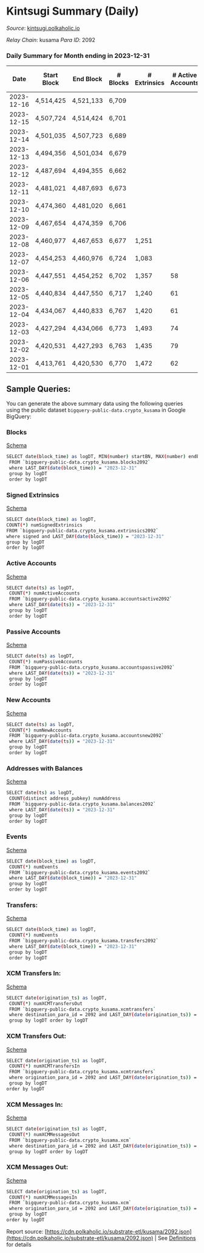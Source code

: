 # Kintsugi Summary (Daily)

_Source_: [kintsugi.polkaholic.io](https://kintsugi.polkaholic.io)

*Relay Chain*: kusama
*Para ID*: 2092



### Daily Summary for Month ending in 2023-12-31


| Date    | Start Block | End Block | # Blocks | # Extrinsics | # Active Accounts | # Passive Accounts | # New Accounts | # Addresses | # Events  | # Transfers ($USD) | # XCM Transfers In ($USD) | # XCM Transfers Out ($USD) | # XCM In | # XCM Out | Issues |
|---------|-------------|-----------|----------|--------------|-------------------|--------------------|----------------|-------------|-----------|--------------------|---------------------------|----------------------------|----------|-----------|--------|
| 2023-12-16 | 4,514,425 | 4,521,133 | 6,709 |  |  |  |  |  |  |   |   |   |  |  |  |
| 2023-12-15 | 4,507,724 | 4,514,424 | 6,701 |  |  |  |  |  |  |   | 32 ($5,530.21) | 40 ($4,024.23) | 76 | 79 |  |
| 2023-12-14 | 4,501,035 | 4,507,723 | 6,689 |  |  |  |  |  |  |   | 17 ($2,696.93) | 26 ($1,868.53) | 55 | 39 |  |
| 2023-12-13 | 4,494,356 | 4,501,034 | 6,679 |  |  |  |  |  |  |   | 18 ($1,176.85) | 14 ($374.15) | 32 | 22 |  |
| 2023-12-12 | 4,487,694 | 4,494,355 | 6,662 |  |  |  |  |  |  |   | 9 ($159.87) | 5 ($156.99) | 16 | 22 |  |
| 2023-12-11 | 4,481,021 | 4,487,693 | 6,673 |  |  |  |  |  |  |   | 6 ($223.23) | 6 ($200.51) | 14 | 14 |  |
| 2023-12-10 | 4,474,360 | 4,481,020 | 6,661 |  |  |  |  |  |  |   | 4 ($135.79) | 4 ($145.56) | 16 | 22 |  |
| 2023-12-09 | 4,467,654 | 4,474,359 | 6,706 |  |  |  |  | 16,822 |  |   | 6 ($493.56) | 10 ($787.45) | 25 | 28 |  |
| 2023-12-08 | 4,460,977 | 4,467,653 | 6,677 | 1,251 |  |  |  | 16,820 | 60,822 | 6,793 ($38,686.72) | 10 ($2,902.24) | 10 ($866.54) | 34 | 39 |  |
| 2023-12-07 | 4,454,253 | 4,460,976 | 6,724 | 1,083 |  |  |  | 16,820 | 59,291 | 6,815 ($6,410.44) | 7 ($132.09) | 6 ($340.58) | 10 | 14 |  |
| 2023-12-06 | 4,447,551 | 4,454,252 | 6,702 | 1,357 | 58 | 16 | 6 | 16,815 | 61,913 | 6,814 ($7,095.22) | 5 ($509.77) | 8 ($914.51) | 7 | 16 |  |
| 2023-12-05 | 4,440,834 | 4,447,550 | 6,717 | 1,240 | 61 | 14 | 7 | 16,809 | 59,843 | 6,824 ($4,590.45) | 8 ($230.44) | 5 ($315.98) | 14 | 20 |  |
| 2023-12-04 | 4,434,067 | 4,440,833 | 6,767 | 1,420 | 61 | 14 | 4 | 16,802 | 61,115 | 6,869 ($7,054.77) | 8 ($409.93) | 10 ($294.43) | 19 | 18 |  |
| 2023-12-03 | 4,427,294 | 4,434,066 | 6,773 | 1,493 | 74 | 13 |  | 16,798 | 61,500 | 6,926 ($17,500.73) | 8 ($606.26) | 11 ($538.29) | 23 | 19 |  |
| 2023-12-02 | 4,420,531 | 4,427,293 | 6,763 | 1,435 | 79 | 9 | 3 | 16,791 | 61,435 | 6,984 ($31,045.19) | 16 ($1,882.96) | 23 ($1,617.12) | 48 | 36 |  |
| 2023-12-01 | 4,413,761 | 4,420,530 | 6,770 | 1,472 | 62 | 9 | 2 | 16,788 | 61,233 | 6,835 ($3,993.48) | 3 ($109.02) | 14 ($85.99) | 47 | 65 |  |

## Sample Queries:
You can generate the above summary data using the following queries using the public dataset `bigquery-public-data.crypto_kusama` in Google BigQuery:


### Blocks 

[Schema](https://github.com/colorfulnotion/substrate-etl/blob/main/schema/blocks.json)

```bash
SELECT date(block_time) as logDT, MIN(number) startBN, MAX(number) endBN, COUNT(*) numBlocks 
 FROM `bigquery-public-data.crypto_kusama.blocks2092`  
 where LAST_DAY(date(block_time)) = "2023-12-31" 
 group by logDT 
 order by logDT
```

### Signed Extrinsics 

[Schema](https://github.com/colorfulnotion/substrate-etl/blob/main/schema/extrinsics.json)

```bash
SELECT date(block_time) as logDT, 
COUNT(*) numSignedExtrinsics 
FROM `bigquery-public-data.crypto_kusama.extrinsics2092`  
where signed and LAST_DAY(date(block_time)) = "2023-12-31" 
group by logDT 
order by logDT
```

### Active Accounts 

[Schema](https://github.com/colorfulnotion/substrate-etl/blob/main/schema/accountsactive.json)

```bash
SELECT date(ts) as logDT, 
 COUNT(*) numActiveAccounts 
 FROM `bigquery-public-data.crypto_kusama.accountsactive2092` 
 where LAST_DAY(date(ts)) = "2023-12-31" 
 group by logDT 
 order by logDT
```

### Passive Accounts 

[Schema](https://github.com/colorfulnotion/substrate-etl/blob/main/schema/accountspassive.json)

```bash
SELECT date(ts) as logDT, 
 COUNT(*) numPassiveAccounts 
 FROM `bigquery-public-data.crypto_kusama.accountspassive2092` 
 where LAST_DAY(date(ts)) = "2023-12-31" 
 group by logDT 
 order by logDT
```

### New Accounts 

[Schema](https://github.com/colorfulnotion/substrate-etl/blob/main/schema/accountsnew.json)

```bash
SELECT date(ts) as logDT, 
 COUNT(*) numNewAccounts 
 FROM `bigquery-public-data.crypto_kusama.accountsnew2092` 
 where LAST_DAY(date(ts)) = "2023-12-31" 
 group by logDT
 order by logDT
```

### Addresses with Balances 

[Schema](https://github.com/colorfulnotion/substrate-etl/blob/main/schema/balances.json)

```bash
SELECT date(ts) as logDT,
 COUNT(distinct address_pubkey) numAddress 
 FROM `bigquery-public-data.crypto_kusama.balances2092` 
 where LAST_DAY(date(ts)) = "2023-12-31" 
 group by logDT 
 order by logDT
```

### Events 

[Schema](https://github.com/colorfulnotion/substrate-etl/blob/main/schema/events.json)

```bash
SELECT date(block_time) as logDT, 
 COUNT(*) numEvents 
 FROM `bigquery-public-data.crypto_kusama.events2092` 
 where LAST_DAY(date(block_time)) = "2023-12-31" 
 group by logDT 
 order by logDT
```

### Transfers:

[Schema](https://github.com/colorfulnotion/substrate-etl/blob/main/schema/transfers.json)

```bash
SELECT date(block_time) as logDT, 
 COUNT(*) numEvents 
 FROM `bigquery-public-data.crypto_kusama.transfers2092` 
 where LAST_DAY(date(block_time)) = "2023-12-31" 
 group by logDT 
 order by logDT
```

### XCM Transfers In: 

[Schema](https://github.com/colorfulnotion/substrate-etl/blob/main/schema/xcmtransfers.json)

```bash
SELECT date(origination_ts) as logDT, 
 COUNT(*) numXCMTransfersOut 
 FROM `bigquery-public-data.crypto_kusama.xcmtransfers` 
 where destination_para_id = 2092 and LAST_DAY(date(origination_ts)) = "2023-12-31" 
 group by logDT order by logDT
```

### XCM Transfers Out: 

[Schema](https://github.com/colorfulnotion/substrate-etl/blob/main/schema/xcmtransfers.json)

```bash
SELECT date(origination_ts) as logDT, 
 COUNT(*) numXCMTransfersIn 
 FROM `bigquery-public-data.crypto_kusama.xcmtransfers` 
 where origination_para_id = 2092 and LAST_DAY(date(origination_ts)) = "2023-12-31" 
 group by logDT 
order by logDT
```

### XCM Messages In: 

[Schema](https://github.com/colorfulnotion/substrate-etl/blob/main/schema/xcm.json)

```bash
SELECT date(origination_ts) as logDT, 
 COUNT(*) numXCMMessagesOut 
 FROM `bigquery-public-data.crypto_kusama.xcm` 
 where destination_para_id = 2092 and LAST_DAY(date(origination_ts)) = "2023-12-31" 
 group by logDT order by logDT
```

### XCM Messages Out: 

[Schema](https://github.com/colorfulnotion/substrate-etl/blob/main/schema/xcm.json)

```bash
SELECT date(origination_ts) as logDT, 
 COUNT(*) numXCMMessagesIn 
 FROM `bigquery-public-data.crypto_kusama.xcm` 
 where origination_para_id = 2092 and LAST_DAY(date(origination_ts)) = "2023-12-31" 
 group by logDT 
order by logDT
```


Report source: [https://cdn.polkaholic.io/substrate-etl/kusama/2092.json](https://cdn.polkaholic.io/substrate-etl/kusama/2092.json) | See [Definitions](/DEFINITIONS.md) for details
